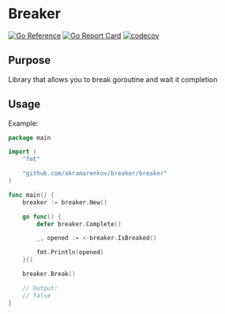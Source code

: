 # Breaker

[![Go Reference](https://pkg.go.dev/badge/github.com/akramarenkov/breaker.svg)](https://pkg.go.dev/github.com/akramarenkov/breaker)
[![Go Report Card](https://goreportcard.com/badge/github.com/akramarenkov/breaker)](https://goreportcard.com/report/github.com/akramarenkov/breaker)
[![codecov](https://codecov.io/gh/akramarenkov/breaker/branch/master/graph/badge.svg?token=Z8XW9Q6F2W)](https://codecov.io/gh/akramarenkov/breaker)

## Purpose

Library that allows you to break goroutine and wait it completion

## Usage

Example:

```go
package main

import (
    "fmt"

    "github.com/akramarenkov/breaker/breaker"
)

func main() {
    breaker := breaker.New()

    go func() {
        defer breaker.Complete()

        _, opened := <-breaker.IsBreaked()

        fmt.Println(opened)
    }()

    breaker.Break()

    // Output:
    // false
}
```
